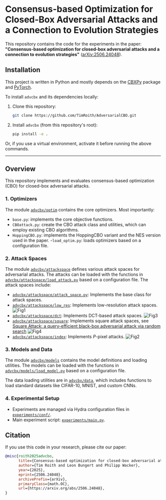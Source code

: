 # Consensus-based Optimization for Closed-Box Adversarial Attacks and a Connection to Evolution Strategies

This repository contains the code for the experiments in the paper:  
**"Consensus-based optimization for closed-box adversarial attacks and a connection to evolution strategies"** ([arXiv:2506.24048](https://arxiv.org/abs/2506.24048)).

## Installation

This project is written in Python and mostly depends on the [CBXPy](https://github.com/PdIPS/CBXpy) package and [PyTorch](https://pytorch.org/).

To install `advcbx` and its dependencies locally:

1. Clone this repository:
    ```sh
    git clone https://github.com/TimRoith/AdversarialCBO.git
    ```

2. Install `advcbx` (from this repository's root):
    ```sh
    pip install -e .
    ```

Or, if you use a virtual environment, activate it before running the above commands.

---

## Overview

This repository implements and evaluates consensus-based optimization (CBO) for closed-box adversarial attacks.

### 1. Optimizers
The module [`advcbx/optim`](advcbx/optim/) contains the core optimizers. Most importantly:
- `base.py`: implements the core objective functions.
- `CBOattack.py`: create the CBO attack class and utilities, which can employ existing CBO algorithms.
- `HoppingCBO.py`: implements the HoppingCBO variant and the NES version used in the paper.
-`load_optim.py`: loads optimizers based on a configuration file.

### 2. Attack Spaces
The module [`advcbx/attackspace`](advcbx/attackspace/) defines various attack spaces for adversarial attacks. The attacks can be loaded with the functions in [`advcbx/attackspace/load_attack.py`](advcbx/attackspace/load_attack.py) based on a configuration file. The attack spaces include:

- [`advcbx/attackspace/attack_space.py`](advcbx/attackspace/attack_space.py): Implements the base class for attack spaces.
- [`advcbx/attackspace/low_res`](advcbx/attackspace/low_res.py): Implements low-resolution attack spaces.
 ![Fig1](https://github.com/user-attachments/assets/b4851a3d-389a-45f9-8b5b-16bd4bfea887)
- [`advcbx/attackspace/dct`](advcbx/attackspace/dct.py): Implements DCT-based attack spaces.
  ![Fig3](https://github.com/user-attachments/assets/ebc271ed-94b3-4894-b537-800d7ae29db8)
- [`advcbx/attackspace/square`](advcbx/attackspace/square.py): Implements square attack spaces, see [Square Attack: a query-efficient black-box adversarial attack via random search](https://arxiv.org/abs/1912.00049)
  ![Fig4](https://github.com/user-attachments/assets/5eb6a002-0888-4a02-a3a2-321147f4e118)
- [`advcbx/attackspace/index`](advcbx/attackspace/index.py): Implements $P$-pixel attacks.
  ![Fig2](https://github.com/user-attachments/assets/0edae1a3-a497-4fbd-badf-1b2983b75b80)


### 3. Models and Data
The module [`advcbx/models`](advcbx/models/) contains the model definitions and loading utilities. The models can be loaded with the functions in [`advcbx/models/load_model.py`](advcbx/models/load_model.py) based on a configuration file.

The data loading utilities are in [`advcbx/data`](advcbx/data/), which includes functions to load standard datasets like CIFAR-10, MNIST, and custom CNNs.

### 4. Experimental Setup

- Experiments are managed via Hydra configuration files in [`experiments/conf/`](experiments/conf/).
- Main experiment script: [`experiments/main.py`](experiments/main.py).

## Citation
If you use this code in your research, please cite our paper:

```bibtex
@misc{roith2025advcbo,
      title={Consensus-based optimization for closed-box adversarial attacks and a connection to evolution strategies}, 
      author={Tim Roith and Leon Bungert and Philipp Wacker},
      year={2025},
      eprint={2506.24048},
      archivePrefix={arXiv},
      primaryClass={math.OC},
      url={https://arxiv.org/abs/2506.24048}, 
}
```
